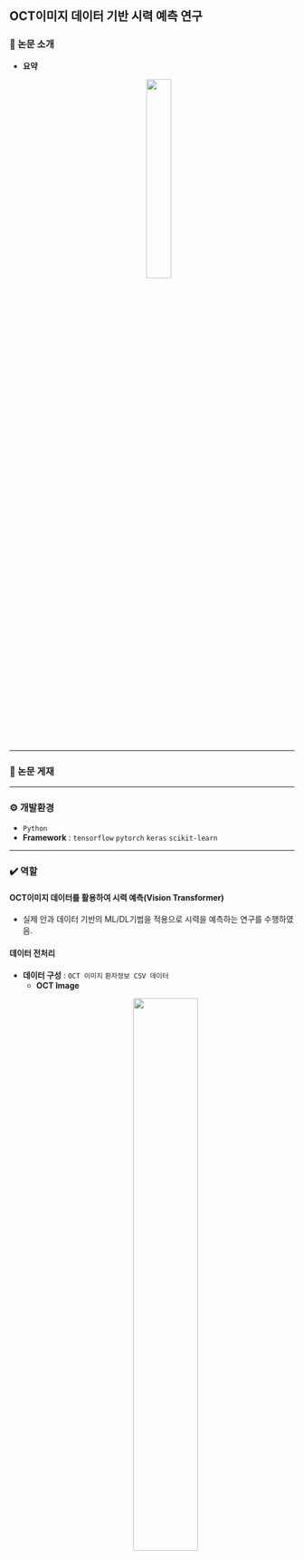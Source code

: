 ## OCT이미지 데이터 기반 시력 예측 연구
### 📌 논문 소개
- **요약**
    <p align="center">  
    <img src="https://github.com/ssh6lq/Development-of-AI-based-technology-for-diagnosis-and-treatment-of-ophthalmic-diseases/assets/154342847/35418487-f554-440d-9130-83a0acf06259.png" align="center" width="30%">  
    </p>

---

### 📆 논문 게재

---

### ⚙️ 개발환경
- `Python`
- **Framework** : `tensorflow` `pytorch` `keras` `scikit-learn`
  
---

### ✔️ 역할
#### OCT이미지 데이터를 활용하여 시력 예측(Vision Transformer)
- 실제 안과 데이터 기반의 ML/DL기법을 적용으로 시력을 예측하는 연구를 수행하였음.


#### 데이터 전처리
- **데이터 구성** :  `OCT 이미지` `환자정보 CSV 데이터`
  - **OCT Image**
    <p align="center">  
    <img src="https://github.com/ssh6lq/Development-of-AI-based-technology-for-diagnosis-and-treatment-of-ophthalmic-diseases/assets/154342847/a0a56ce1-611a-443f-84f2-7a7a9f849535.png" align="center" width="50%">  
    </p>






